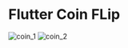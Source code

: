 # Flutter Coin FLip


![coin_1](https://user-images.githubusercontent.com/123673560/217109657-be3e7655-be45-4262-9bd5-4a89c20acf1c.gif) ![coin_2](https://user-images.githubusercontent.com/123673560/217109662-667d1279-57c7-4b55-b2aa-9c70a0dccd80.gif)


